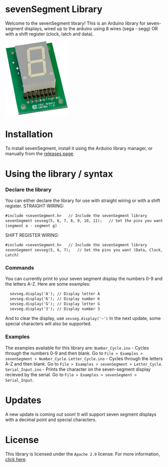 # sevenSegment Library
Welcome to the sevenSegment library! This is an Arduino library for seven-segment displays, wired up to the arduino using 8 wires (sega - segg) OR with a shift register (clock, latch and data).

<img src="extras/SevSeg.png" alt="drawing" width="200"/>

# Installation
To install sevenSegment, install it using the Arduino library manager, or manually from the [releases page](https://github.com/Blake-Tourneur/sevenSegment/releases).

# Using the library / syntax
### Declare the library
You can either declare the library for use with straight wiring or with a shift register.
STRAIGHT WIRING:
```
#include <sevenSegment.h>   // Include the sevenSegment library
sevenSegment sevseg(5, 6, 7, 8, 9, 10, 11);   // Set the pins you want (segment a - segment g)
```
SHIFT REGISTER WIRING:
```
#include <sevenSegment.h>   // Include the sevenSegment library
sevenSegment sevseg(5, 6, 7);   // Set the pins you want (Data, Clock, Latch)
```

### Commands
You can currently print to your seven segment display the numbers 0-9 and the letters A-Z.
Here are some examples:
```
  sevseg.display('A'); // Display letter A
  sevseg.display('6'); // Display number 6
  sevseg.display('G'); // Display letter G
  sevseg.display('3'); // Display number 3
```
And to clear the display, use `sevseg.display('~')`
In the next update, some special characters will also be supported.

### Examples
The examples available for this library are:
`Number_Cycle.ino` - Cycles through the numbers 0-9 and then blank. Go to `File > Examples > sevenSegment > Number_Cycle`.
`Letter_Cycle.ino` - Cycles through the letters A-Z and then blank. Go to `File > Examples > sevenSegment > Letter_Cycle`.
`Serial_Input.ino` - Prints the character on the seven-segment display recieved by the serial. Go to `File > Examples > sevenSegment > Serial_Input`.

# Updates
A new update is coming out soon! It will support seven segment displays with a decimal point and special characters.

# License
This library is licensed under the `Apache 2.0` license. For more information, [click here](https://www.apache.org/licenses/LICENSE-2.0).
